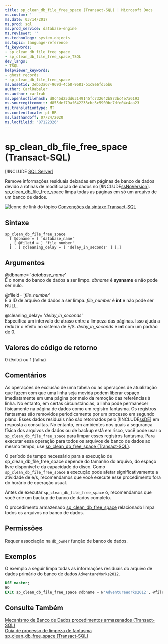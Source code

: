 ```yaml
---
title: sp_clean_db_file_free_space (Transact-SQL) | Microsoft Docs
ms.custom: ''
ms.date: 03/14/2017
ms.prod: sql
ms.prod_service: database-engine
ms.reviewer: ''
ms.technology: system-objects
ms.topic: language-reference
f1_keywords:
- sp_clean_db_file_free_space
- sp_clean_db_file_free_space_TSQL
dev_langs:
- TSQL
helpviewer_keywords:
- ghost records
- sp_clean_db_file_free_space
ms.assetid: 3eb53a67-969d-4cb8-9681-b1c8e6fd55b6
author: CarlRabeler
ms.author: carlrab
ms.openlocfilehash: d8c45d25dd63149145fc732642b873bc4e7a6193
ms.sourcegitcommit: d855def79af642233cbc3c5909bc7dfe04c4aa23
ms.translationtype: MT
ms.contentlocale: pt-BR
ms.lasthandoff: 07/24/2020
ms.locfileid: "87122326"
---
```

# <a name="sp_clean_db_file_free_space-transact-sql"></a>sp_clean_db_file_free_space (Transact-SQL)
[!INCLUDE [SQL Server](../../includes/applies-to-version/sqlserver.md)]

  Remove informações residuais deixadas em páginas de banco de dados devido a rotinas de modificação de dados no [!INCLUDE[ssNoVersion](../../includes/ssnoversion-md.md)]. sp_clean_db_file_free_space limpa todas as páginas em só um arquivo de um banco de dados.  
  
 ![Ícone de link do tópico](../../database-engine/configure-windows/media/topic-link.gif "Ícone de link do tópico") [Convenções da sintaxe Transact-SQL](../../t-sql/language-elements/transact-sql-syntax-conventions-transact-sql.md)  
  
## <a name="syntax"></a>Sintaxe  
  
```syntaxsql  
sp_clean_db_file_free_space   
  [ @dbname = ] 'database_name'   
  , [ @fileid = ] 'file_number'   
  [ , [ @cleaning_delay = ] 'delay_in_seconds' ] [;]  
```  
  
## <a name="arguments"></a>Argumentos  
 @dbname= '*database_name*'  
 É o nome do banco de dados a ser limpo. *dbname* é **sysname** e não pode ser nulo.  
  
 @fileid= '*file_number*'  
 É a ID de arquivo de dados a ser limpa. *file_number* é **int** e não pode ser NULL.  
  
 @cleaning_delay= '*delay_in_seconds*'  
 Especifica um intervalo de atraso entre a limpeza das páginas. Isso ajuda a reduzir o efeito no sistema de E/S. *delay_in_seconds* é **int** com um padrão de 0.  
  
## <a name="return-code-values"></a>Valores do código de retorno  
 0 (êxito) ou 1 (falha)  
  
## <a name="remarks"></a>Comentários  
 As operações de exclusão de uma tabela ou as operações de atualização que fazem com que uma linha seja movida podem liberar espaço imediatamente em uma página por meio da remoção das referências à linha. No entanto, em certas circunstâncias, a linha pode permanecer fisicamente na página de dados como um registro fantasma. Os registros fantasmas são removidos periodicamente por um processo em segundo plano. Esses dados residuais não são retornados pelo [!INCLUDE[ssDE](../../includes/ssde-md.md)] em resposta a consultas. No entanto, em ambientes nos quais a segurança física dos arquivos de dados ou de backup está em risco, você pode usar o `sp_clean_db_file_free_space` para limpar esses registros fantasma. Para executar essa operação para todos os arquivos de banco de dados ao mesmo tempo, use [sp_clean_db_free_space (Transact-SQL)](../../relational-databases/system-stored-procedures/sp-clean-db-free-space-transact-sql.md). 
  
 O período de tempo necessário para a execução de sp_clean_db_file_free_space depende do tamanho do arquivo, do espaço livre disponível e da capacidade do disco. Como `sp_clean_db_file_free_space` a execução pode afetar significativamente a atividade de e/s, recomendamos que você execute esse procedimento fora do horário de operação usual.  
  
 Antes de executar `sp_clean_db_file_free_space` o, recomendamos que você crie um backup de banco de dados completo.  
  
 O procedimento armazenado [sp_clean_db_free_space](../../relational-databases/system-stored-procedures/sp-clean-db-free-space-transact-sql.md) relacionado limpa todos os arquivos no banco de dados.  
  
## <a name="permissions"></a>Permissões  
 Requer associação na `db_owner` função de banco de dados.  
  
## <a name="examples"></a>Exemplos  
 O exemplo a seguir limpa todas as informações residuais do arquivo de dados primário do banco de dados `AdventureWorks2012`.  
  
```sql  
USE master;  
GO  
EXEC sp_clean_db_file_free_space @dbname = N'AdventureWorks2012', @fileid = 1;  
```  
  
## <a name="see-also"></a>Consulte Também  
 [Mecanismo de Banco de Dados procedimentos armazenados &#40;Transact-SQL&#41;](../../relational-databases/system-stored-procedures/database-engine-stored-procedures-transact-sql.md)   
 [Guia de processo de limpeza de fantasma](../ghost-record-cleanup-process-guide.md)    
 [sp_clean_db_free_space (Transact-SQL)](../../relational-databases/system-stored-procedures/sp-clean-db-free-space-transact-sql.md)
   
